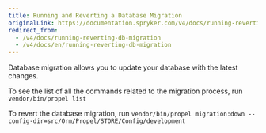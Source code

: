 ```yaml
---
title: Running and Reverting a Database Migration
originalLink: https://documentation.spryker.com/v4/docs/running-reverting-db-migration
redirect_from:
  - /v4/docs/running-reverting-db-migration
  - /v4/docs/en/running-reverting-db-migration
---
```


Database migration allows you to update your database with the latest changes.

To see the list of all the commands related to the migration process, run
`vendor/bin/propel list`

To revert the database migration, run
`vendor/bin/propel migration:down --config-dir=src/Orm/Propel/STORE/Config/development`

<!-- Last review date: Nov 6, 2018 by Rene Klatt, Helen Kravchenko -->

